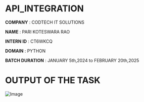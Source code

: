 # API_INTEGRATION

**COMPANY** : CODTECH IT SOLUTIONS

**NAME** : PARI KOTESWARA RAO

**INTERN ID** : CT6WKCQ

**DOMAIN** : PYTHON

**BATCH DURATION** : JANUARY 5th,2024 to FEBRUARY 20th,2025

# OUTPUT OF THE TASK

![Image](https://github.com/user-attachments/assets/1d7dc82b-e5a0-45cd-9e5f-ad6add85b1e7)
